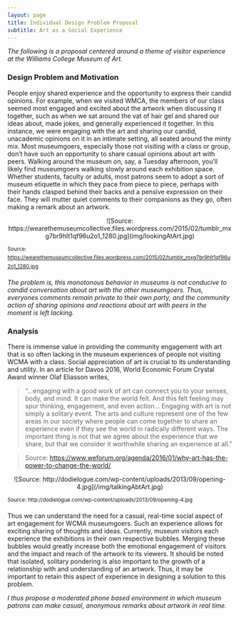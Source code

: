 ```yaml
---
layout: page
title: Individual Design Problem Proposal
subtitle: Art as a Social Experience
---
```



*The following is a proposal centered around a theme of visitor experience at the Williams College Museum of Art.*
 
### Design Problem and Motivation
People enjoy shared experience and the opportunity to express their candid opinions. For example, when we visited WMCA, the members of our class seemed most engaged and excited about the artwork when discussing it together, such as when we sat around the vat of hair gel and shared our ideas about, made jokes, and generally experienced it together. In this instance, we were engaging with the art and sharing our candid, unacademic opinions on it in an intimate setting, all seated around the minty mix. 
Most museumgoers, especially those not visiting with a class or group, don’t have such an opportunity to share casual opinions about art with peers. Walking around the museum on, say, a Tuesday afternoon, you’ll likely find museumgoers walking slowly around each exhibition space. Whether students, faculty or adults, most patrons seem to adopt a sort of museum etiquette in which they pace from piece to piece, perhaps with their hands clasped behind their backs and a pensive expression on their face. They will mutter quiet comments to their companions as they go, often making a remark about an artwork.

<p align="center">
![Source: https://wearethemuseumcollective.files.wordpress.com/2015/02/tumblr_mxg7br9hlt1qf96u2o1_1280.jpg](img/lookingAtArt.jpg)
</p>

<sup>Source: https://wearethemuseumcollective.files.wordpress.com/2015/02/tumblr_mxg7br9hlt1qf96u2o1_1280.jpg</sup>

*The problem is, this monotonous behavior in museums is not conducive to candid conversation about art with the other museumgoers. Thus, everyones comments remain private to their own party, and the community action of sharing opinions and reactions about art with peers in the moment is left lacking.*

### Analysis
There is immense value in providing the community engagement with art that is so often lacking in the museum experiences of people not visiting WCMA with a class. Social appreciation of art is crucial to its understanding and utility. In an article for Davos 2016, World Economic Forum Crystal Award winner Olaf Eliasson writes,
> “...engaging with a good work of art can connect you to your senses, body, and mind. It can make the world felt. And this felt feeling may spur thinking, engagement, and even action… Engaging with art is not simply a solitary event. The arts and culture represent one of the few areas in our society where people can come together to share an experience even if they see the world in radically different ways. The important thing is not that we agree about the experience that we share, but that we consider it worthwhile sharing an experience at all.” 


>Source: https://www.weforum.org/agenda/2016/01/why-art-has-the-power-to-change-the-world/

<p align="center">
![Source: http://dodielogue.com/wp-content/uploads/2013/09/opening-4.jpg](/img/talkingAbtArt.jpg)
</p>
<sup>Source: http://dodielogue.com/wp-content/uploads/2013/09/opening-4.jpg</sup>

Thus we can understand the need for a casual, real-time social aspect of art engagement for WCMA museumgoers. Such an experience allows for exciting sharing of thoughts and ideas. Currently, museum visitors each experience the exhibitions in their own respective bubbles. Merging these bubbles would greatly increase both the emotional engagement of visitors and the impact and reach of the artwork to its viewers. It should be noted that isolated, solitary pondering is also important to the growth of a relationship with and understanding of an artwork. Thus, it may be important to retain this aspect of experience in designing a solution to this problem. 

*I thus propose a moderated phone based environment in which museum patrons can make casual, anonymous remarks about artwork in real time.*

